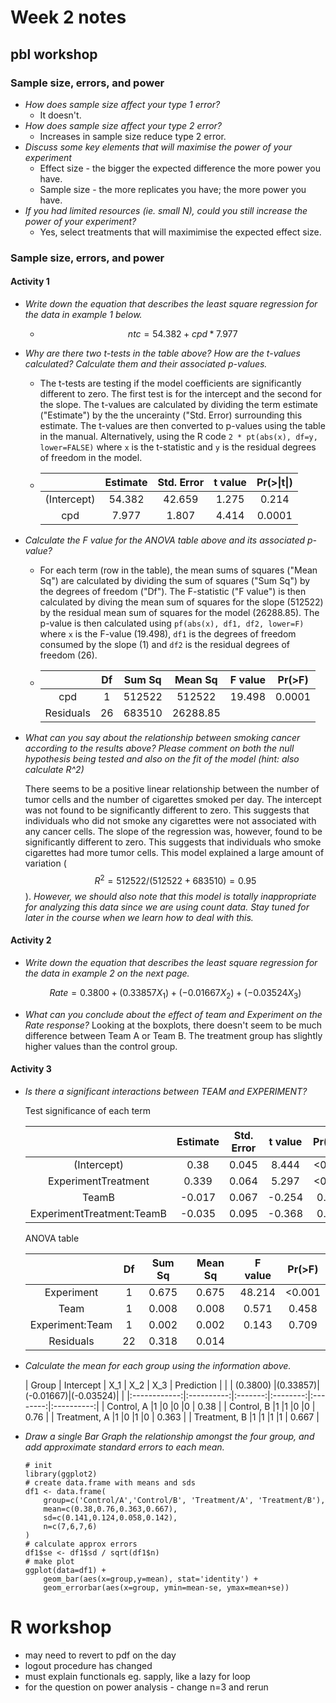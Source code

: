 Week 2 notes
=====================

## pbl workshop
### Sample size, errors, and power
* _How does sample size affect your type 1 error?_
	+ It doesn't.
* _How does sample size affect your type 2 error?_
	+ Increases in sample size reduce type 2 error.
* _Discuss some key elements that will maximise the power of your experiment_
	+ Effect size - the bigger the expected difference the more power you have.
	+ Sample size - the more replicates you have; the more power you have.
* _If you had limited resources (ie. small N), could you still increase the power of your experiment?_
	+ Yes, select treatments that will maximimise the expected effect size.

### Sample size, errors, and power
#### Activity 1
* _Write down the equation that describes the least square regression for the data in example 1 below._
	+ $$ntc = 54.382 + cpd * 7.977$$

* _Why are there two t-tests in the table above? How are the t-values calculated? Calculate them and their associated p-values._
	+ The t-tests are testing if the model coefficients are significantly different to zero. The first test is for the intercept and the second for the slope. The t-values are calculated by dividing the term estimate ("Estimate") by the the uncerainty ("Std. Error) surrounding this estimate. The t-values are then converted to p-values using the table in the manual. Alternatively, using the R  code `2 * pt(abs(x), df=y, lower=FALSE)` where `x` is the t-statistic and `y` is the residual degrees of freedom in the model. 
	
	+ |             | Estimate | Std. Error | t value | Pr(>&#124;t&#124;) | 
	  |:-----------:|:--------:|:----------:|:-------:|:--------:|
	  | (Intercept) | 54.382   | 42.659     | 1.275   | 0.214    |
	  | cpd         | 7.977    | 1.807      | 4.414   | 0.0001   |

* _Calculate the F value for the ANOVA table above and its associated p-value?_
	+ For each term (row in the table), the mean sums of squares ("Mean Sq") are calculated by dividing the sum of squares ("Sum Sq") by the degrees of freedom ("Df"). The F-statistic ("F value") is then calculated by diving the mean sum of squares for the slope (512522) by the residual mean sum of squares for the model (26288.85). The p-value is then calculated using `pf(abs(x), df1, df2, lower=F)` where `x` is the F-value (19.498), `df1` is the degrees of freedom consumed by the slope (1) and `df2` is the residual degrees of freedom (26).
	
	+ |             | Df  | Sum Sq | Mean Sq | F value | Pr(>F) |
	  |:-----------:|:---:|:------:|:-------:|:-------:|:------:|
	  | cpd         | 1   | 512522 | 512522  |19.498   | 0.0001 |
	  | Residuals   | 26  | 683510 |26288.85 |         |        |

* _What can you say about the relationship between smoking cancer according to the results above? Please comment on both the null hypothesis being tested and also on the fit of the model (hint: also calculate R^2)_
	
	There seems to be a positive linear relationship between the number of tumor cells and the number of cigarettes smoked per day. The intercept was not found to be significantly different to zero. This suggests that individuals who did not smoke any cigarettes were not associated with any cancer cells. The slope of the regression was, however, found to be significantly different to zero. This suggests that individuals who smoke cigarettes had more tumor cells. This model explained a large amount of variation ($$R^2 = 512522/(512522+683510) = 0.95$$). *However, we should also note that this model is totally inappropriate for analyzing this data since we are using count data. Stay tuned for later in the course when we learn how to deal with this.*

#### Activity 2
* _Write down the equation that describes the least square regression for the data in example 2 on the next page._
	
	$$Rate = 0.3800 + (0.33857 X_1) + (-0.01667 X_2) + (-0.03524 X_3)$$
	
* _What can you conclude about the effect of team and Experiment on the Rate response?_
	Looking at the boxplots, there doesn't seem to be much difference between Team A or Team B. The treatment group has slightly higher values than the control group.
	

#### Activity 3
* _Is there a significant interactions between TEAM and EXPERIMENT?_
	
	Test significance of each term
	
	|                           | Estimate | Std. Error | t value | Pr(>&#124;t&#124;) | 
	|:-------------------------:|:--------:|:----------:|:-------:|:--------:|
	| (Intercept)               | 0.38     | 0.045      | 8.444   | <0.001   |
	| ExperimentTreatment       | 0.339    | 0.064      | 5.297   | <0.001   |
	| TeamB                     | -0.017   | 0.067      | -0.254  | 0.802    |
	| ExperimentTreatment:TeamB | -0.035   | 0.095      | -0.368  | 0.716    |

	ANOVA table 
	
	|                 | Df  | Sum Sq | Mean Sq | F value | Pr(>F) |
	:----------------:|:---:|:------:|:-------:|:-------:|:------:|
	| Experiment      | 1   | 0.675  |0.675    |48.214   | <0.001 |
	| Team            | 1   | 0.008  |0.008    |0.571    | 0.458  |
	| Experiment:Team | 1   | 0.002  |0.002    |0.143    | 0.709  |
	| Residuals       | 22  | 0.318  |0.014    |         |        |

	
* _Calculate the mean for each group using the information above._

	| Group        | Intercept  | X_1     | X_2      | X_3      | Prediction |
	|              | (0.3800)   |(0.33857)|(-0.01667)|(-0.03524)|            |
	|:------------:|:----------:|:-------:|:--------:|:--------:|:----------:|
	| Control, A   |1           |0        |0         |0         | 0.38       |
	| Control, B   |1           |1        |0         |0         | 0.76       |
	| Treatment, A |1           |0        |1         |0         | 0.363      |
	| Treatment, B |1           |1        |1         |1         | 0.667      |

* _Draw a single Bar Graph the relationship amongst the four group, and add approximate standard errors to each mean._
	
	```
	# init
	library(ggplot2)
	# create data.frame with means and sds
	df1 <- data.frame(
		group=c('Control/A','Control/B', 'Treatment/A', 'Treatment/B'),
		mean=c(0.38,0.76,0.363,0.667),
		sd=c(0.141,0.124,0.058,0.142),
		n=c(7,6,7,6)
	)
	# calculate approx errors
	df1$se <- df1$sd / sqrt(df1$n)
	# make plot
	ggplot(data=df1) +
		geom_bar(aes(x=group,y=mean), stat='identity') +
		geom_errorbar(aes(x=group, ymin=mean-se, ymax=mean+se))
	```

# R workshop
* may need to revert to pdf on the day
* logout procedure has changed
* must explain functionals eg. sapply, like a lazy for loop
* for the question on power analysis - change n=3 and rerun

